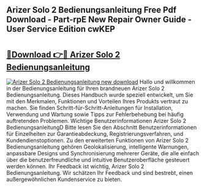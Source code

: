 ## Arizer Solo 2 Bedienungsanleitung Free Pdf Download - Part-rpE New Repair Owner Guide - User Service Edition cwKEP

# <h2><a href="http://df5ord3.blite.top/?on=Arizer+Solo+2+Bedienungsanleitung">🔗Download 👉🔴 Arizer Solo 2 Bedienungsanleitung</a></h2>

[![Arizer Solo 2 Bedienungsanleitung new download](https://i.imgur.com/lujVjoI.png)](http://df5ord3.blite.top/?on=Arizer+Solo+2+Bedienungsanleitung)
Hallo und willkommen in der Bedienungsanleitung für Ihren brandneuen Arizer Solo 2 Bedienungsanleitung. Dieses Handbuch wurde speziell entwickelt, um Sie mit den Merkmalen, Funktionen und Vorteilen Ihres Produkts vertraut zu machen. Sie finden Schritt-für-Schritt-Anleitungen für Installation, Verwendung und Wartung sowie Tipps zur Fehlerbehebung bei häufig auftretenden Problemen. Wichtige Benutzerinformationen Arizer Solo 2 BedienungsanleitungD Bitte lesen Sie den Abschnitt Benutzerinformationen für Einzelheiten zur Garantieabdeckung, Registrierungsverfahren, und Kundendienstoptionen. Zu den erweiterten Funktionen von Arizer Solo 2 Bedienungsanleitung gehören Geolokalisierung, intelligente Warnungen, anpassbare Designs und Synchronisierung mehrerer Geräte, die alle einfach über die benutzerfreundliche und intuitive Benutzeroberfläche gesteuert werden können. Ihr Feedback ist wichtig, Arizer Solo 2 Bedienungsanleitung. Wir schätzen Ihr Feedback und sind bestrebt, einen außergewöhnlichen Kundenservice zu bieten.
